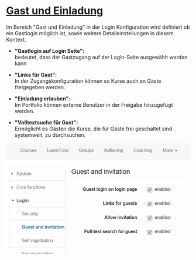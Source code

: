 #  [Gast und Einladung](Gast+und+Einladung.html)

Im Bereich "Gast und Einladung" in der Login Konfiguration wird definiert ob
ein Gastlogin möglich ist, sowie weitere Detaileinstellungen in diesem
Kontext.

  * **"Gastlogin auf Login Seite":**   
bedeutet, dass der Gastzugang auf der Login-Seite ausgewählt werden kann

  *  **"Links für Gast":**   
In der Zugangskonfiguration können so Kurse auch an Gäste freigegeben werden.

  *  **"Einladung erlauben":**   
Im Portfolio können externe Benutzer in der Freigabe hinzugefügt werden.

  *  **"Volltextsuche für Gast":**   
Ermöglicht es Gästen die Kurse, die für Gäste frei geschaltet sind systemweit,
zu durchsuchen.

  

![](assets/admin_Login_gast.jpg)

